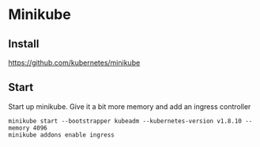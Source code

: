 # Minikube

## Install

https://github.com/kubernetes/minikube

## Start

Start up minikube.  Give it a bit more memory and add an ingress controller

```shell
minikube start --bootstrapper kubeadm --kubernetes-version v1.8.10 --memory 4096
minikube addons enable ingress
```